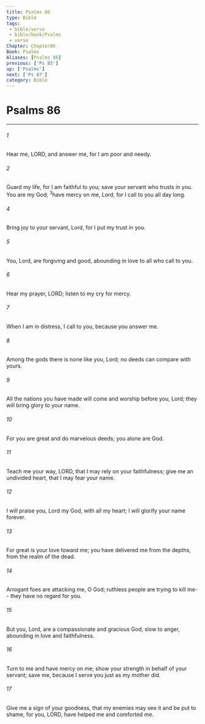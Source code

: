 ```yaml
---
title: Psalms 86
type: Bible
tags:
 - bible/verse
 - bible/book/Psalms
 - verse
Chapter: Chapter86
Book: Psalms
Aliases: [Psalms 86]
previous: ['Ps 85']
up: ['Psalms']
next: ['Ps 87']
category: Bible
---
```

# Psalms 86

***


###### 1 
Hear me, LORD, and answer me, for I am poor and needy. 

###### 2 
Guard my life, for I am faithful to you; save your servant who trusts in you. You are my God; <sup class="versenum mid-line">3</sup>have mercy on me, Lord, for I call to you all day long. 

###### 4 
Bring joy to your servant, Lord, for I put my trust in you. 

###### 5 
You, Lord, are forgiving and good, abounding in love to all who call to you. 

###### 6 
Hear my prayer, LORD; listen to my cry for mercy. 

###### 7 
When I am in distress, I call to you, because you answer me. 

###### 8 
Among the gods there is none like you, Lord; no deeds can compare with yours. 

###### 9 
All the nations you have made will come and worship before you, Lord; they will bring glory to your name. 

###### 10 
For you are great and do marvelous deeds; you alone are God. 

###### 11 
Teach me your way, LORD, that I may rely on your faithfulness; give me an undivided heart, that I may fear your name. 

###### 12 
I will praise you, Lord my God, with all my heart; I will glorify your name forever. 

###### 13 
For great is your love toward me; you have delivered me from the depths, from the realm of the dead. 

###### 14 
Arrogant foes are attacking me, O God; ruthless people are trying to kill me-- they have no regard for you. 

###### 15 
But you, Lord, are a compassionate and gracious God, slow to anger, abounding in love and faithfulness. 

###### 16 
Turn to me and have mercy on me; show your strength in behalf of your servant; save me, because I serve you just as my mother did. 

###### 17 
Give me a sign of your goodness, that my enemies may see it and be put to shame, for you, LORD, have helped me and comforted me. 
